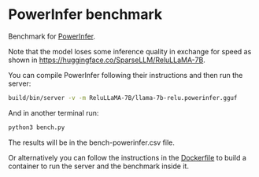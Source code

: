 # PowerInfer benchmark

Benchmark for [PowerInfer](https://github.com/SJTU-IPADS/PowerInfer).

Note that the model loses some inference quality in exchange for speed as shown in <https://huggingface.co/SparseLLM/ReluLLaMA-7B>.

You can compile PowerInfer following their instructions and then run the server:

```bash
build/bin/server -v -m ReluLLaMA-7B/llama-7b-relu.powerinfer.gguf
```

And in another terminal run:
```bash
python3 bench.py
```

The results will be in the bench-powerinfer.csv file.

Or alternatively you can follow the instructions in the [Dockerfile](Dockerfile) to build a container to run the server and the benchmark inside it.

